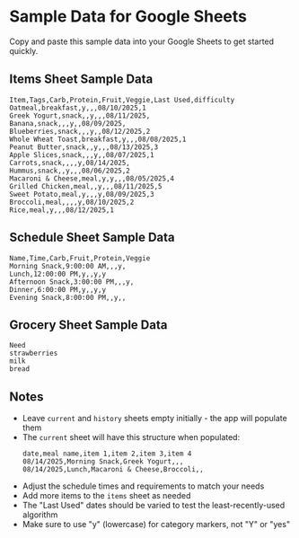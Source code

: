 # Sample Data for Google Sheets

Copy and paste this sample data into your Google Sheets to get started quickly.

## Items Sheet Sample Data

```
Item,Tags,Carb,Protein,Fruit,Veggie,Last Used,difficulty
Oatmeal,breakfast,y,,,08/10/2025,1
Greek Yogurt,snack,,y,,,08/11/2025,
Banana,snack,,,y,,08/09/2025,
Blueberries,snack,,,y,,08/12/2025,2
Whole Wheat Toast,breakfast,y,,,08/08/2025,1
Peanut Butter,snack,,y,,,08/13/2025,3
Apple Slices,snack,,,y,,08/07/2025,1
Carrots,snack,,,,y,08/14/2025,
Hummus,snack,,y,,,08/06/2025,2
Macaroni & Cheese,meal,y,y,,,08/05/2025,4
Grilled Chicken,meal,,y,,,08/11/2025,5
Sweet Potato,meal,y,,,y,08/09/2025,3
Broccoli,meal,,,,y,08/10/2025,2
Rice,meal,y,,,08/12/2025,1
```

## Schedule Sheet Sample Data

```
Name,Time,Carb,Fruit,Protein,Veggie
Morning Snack,9:00:00 AM,,,y,
Lunch,12:00:00 PM,y,,y,y
Afternoon Snack,3:00:00 PM,,,y,
Dinner,6:00:00 PM,y,,y,y
Evening Snack,8:00:00 PM,,y,,
```

## Grocery Sheet Sample Data

```
Need
strawberries
milk
bread
```

## Notes

- Leave `current` and `history` sheets empty initially - the app will populate them
- The `current` sheet will have this structure when populated:
  ```
  date,meal name,item 1,item 2,item 3,item 4
  08/14/2025,Morning Snack,Greek Yogurt,,,
  08/14/2025,Lunch,Macaroni & Cheese,Broccoli,,
  ```
- Adjust the schedule times and requirements to match your needs
- Add more items to the `items` sheet as needed
- The "Last Used" dates should be varied to test the least-recently-used algorithm
- Make sure to use "y" (lowercase) for category markers, not "Y" or "yes"
